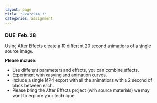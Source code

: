 ```yaml
---
layout: page
title: "Exercise 2"
categories: assignment
---
```


### DUE: Feb. 28

Using After Effects create a 10 different 20 second animations of a single source image. 

**Please include:**

* Use different parameters and effects, you can combine affects.
* Experiment with easying and animation curves.
* Include a single MP4 export with all the animations with a 2 second of black between each.
* Please bring the After Effects project (with source materials) we may want to explore your technique. 

